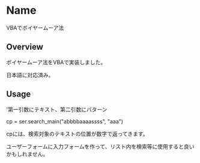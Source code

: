 Name
====
VBAでボイヤームーア法


## Overview
ボイヤームーア法をVBAで実装しました。

日本語に対応済み。

## Usage
'第一引数にテキスト、第二引数にパターン

cp = ser.search_main("abbbbaaaassss", "aaa")

cpには、検索対象のテキストの位置が数字で返ってきます。

ユーザーフォームに入力フォームを作って、リスト内を検索等に使用すると良いかもしれません。

